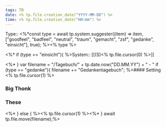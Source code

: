 ```yaml
---
tags: TB
date: <% tp.file.creation_date("YYYY-MM-DD") %>
time: <% tp.file.creation_date("HH:mm") %>
---
```

Type:: <%*const type = await tp.system.suggester((item) => item, ["goodfeel", "badfeel", "neutral", "traum", "gemacht", "zsf", "gedanke", "einsicht"], true); %><% type %>

<%* if (type == "einsicht"){ %>System:: [[(S)<% tp.file.cursor(0) %>]]

<%* }
var filename = "/Tagebuch/" + tp.date.now("DD.MM.YY") + " - "
if (type == "gedanke"){
filename += "Gedankentagebuch"; %>#### Setting
<% tp.file.cursor(1) %>
### Big Thonk

### These
<%* } else { %><% tp.file.cursor(1) %><%* } 
await tp.file.move(filename);%>
